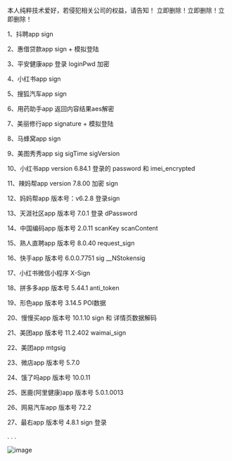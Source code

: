 本人纯粹技术爱好，若侵犯相关公司的权益，请告知！
立即删除！立即删除！立即删除！


1、抖聘app sign

2、惠借贷款app sign + 模拟登陆

3、平安健康app 登录 loginPwd 加密

4、小红书app sign

5、搜狐汽车app sign

6、用药助手app 返回内容结果aes解密

7、美丽修行app signature + 模拟登陆

8、马蜂窝app sign

9、美图秀秀app sig sigTime sigVersion

10、小红书app version 6.84.1 登录的 password 和 imei_encrypted

11、辣妈帮app version 7.8.00  加密 sign

12、妈妈帮app 版本号：v6.2.8  登录sign

13、天涯社区app 版本号 7.0.1  登录 dPassword

14、中国编码app 版本号 2.0.11 scanKey scanContent

15、熟人直聘app 版本号 8.0.40 request_sign

16、快手app 版本号 6.0.0.7751 sig __NStokensig

17、小红书微信小程序 X-Sign

18、拼多多app 版本号 5.44.1 anti_token

19、形色app 版本号 3.14.5 POI数据

20、慢慢买app 版本号 10.1.10 sign 和 详情页数据解码

21、美团app 版本号 11.2.402 waimai_sign

22、美团app mtgsig

23、微店app 版本号 5.7.0

24、饿了吗app 版本号 10.0.11

25、医鹿(阿里健康)app 版本号 5.0.1.0013

26、网易汽车app 版本号 72.2

27、最右app 版本号 4.8.1 sign 登录

.
.
.

![image](https://user-images.githubusercontent.com/34562308/111722330-9ae66c00-889c-11eb-957b-7e9c62f76486.png)

